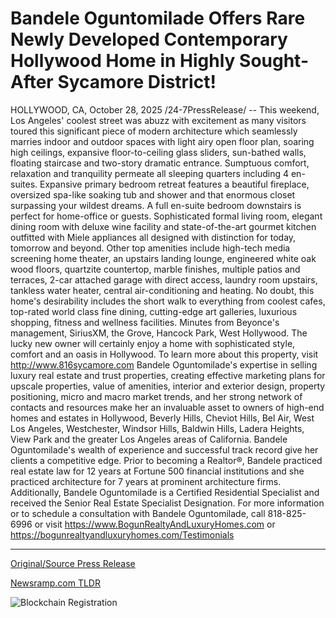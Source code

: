 # Bandele Oguntomilade Offers Rare Newly Developed Contemporary Hollywood Home in Highly Sought-After Sycamore District!

HOLLYWOOD, CA, October 28, 2025 /24-7PressRelease/ -- This weekend, Los Angeles' coolest street was abuzz with excitement as many visitors toured this significant piece of modern architecture which seamlessly marries indoor and outdoor spaces with light airy open floor plan, soaring high ceilings, expansive floor-to-ceiling glass sliders, sun-bathed walls, floating staircase and two-story dramatic entrance. Sumptuous comfort, relaxation and tranquility permeate all sleeping quarters including 4 en-suites. Expansive primary bedroom retreat features a beautiful fireplace, oversized spa-like soaking tub and shower and that enormous closet surpassing your wildest dreams. A full en-suite bedroom downstairs is perfect for home-office or guests. Sophisticated formal living room, elegant dining room with deluxe wine facility and state-of-the-art gourmet kitchen outfitted with Miele appliances all designed with distinction for today, tomorrow and beyond. Other top amenities include high-tech media screening home theater, an upstairs landing lounge, engineered white oak wood floors, quartzite countertop, marble finishes, multiple patios and terraces, 2-car attached garage with direct access, laundry room upstairs, tankless water heater, central air-conditioning and heating.   No doubt, this home's desirability includes the short walk to everything from coolest cafes, top-rated world class fine dining, cutting-edge art galleries, luxurious shopping, fitness and wellness facilities. Minutes from Beyonce's management, SiriusXM, the Grove, Hancock Park, West Hollywood. The lucky new owner will certainly enjoy a home with sophisticated style, comfort and an oasis in Hollywood.  To learn more about this property, visit http://www.816sycamore.com  Bandele Oguntomilade's expertise in selling luxury real estate and trust properties, creating effective marketing plans for upscale properties, value of amenities, interior and exterior design, property positioning, micro and macro market trends, and her strong network of contacts and resources make her an invaluable asset to owners of high-end homes and estates in Hollywood, Beverly Hills, Cheviot Hills, Bel Air, West Los Angeles, Westchester, Windsor Hills, Baldwin Hills, Ladera Heights, View Park and the greater Los Angeles areas of California.  Bandele Oguntomilade's wealth of experience and successful track record give her clients a competitive edge. Prior to becoming a Realtor®, Bandele practiced real estate law for 12 years at Fortune 500 financial institutions and she practiced architecture for 7 years at prominent architecture firms. Additionally, Bandele Oguntomilade is a Certified Residential Specialist and received the Senior Real Estate Specialist Designation.   For more information or to schedule a consultation with Bandele Oguntomilade, call 818-825-6996 or visit https://www.BogunRealtyAndLuxuryHomes.com or https://bogunrealtyandluxuryhomes.com/Testimonials 

---

[Original/Source Press Release](https://www.24-7pressrelease.com/press-release/528138/bandele-oguntomilade-offers-rare-newly-developed-contemporary-hollywood-home-in-highly-sought-after-sycamore-district)
                    

[Newsramp.com TLDR](https://newsramp.com/curated-news/hollywood-luxury-home-showcases-modern-architecture-masterpiece/42c800b75da5055398c4be5dd92ff9c7) 

 

 



![Blockchain Registration](https://cdn.newsramp.app/24-7PressRelease/qrcode/2510/28/echoLSJA.webp)
